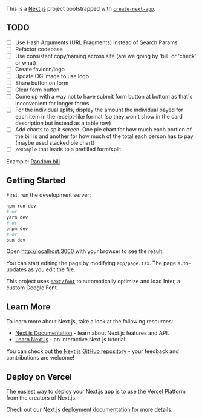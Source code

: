 This is a [Next.js](https://nextjs.org/) project bootstrapped with [`create-next-app`](https://github.com/vercel/next.js/tree/canary/packages/create-next-app).

## TODO

- [ ] Use Hash Arguments (URL Fragments) instead of Search Params
- [ ] Refactor codebase
- [ ] Use consistent copy/naming across site (are we going by 'bill' or 'check' or what)
- [ ] Create favicon/logo
- [ ] Update OG image to use logo
- [ ] Share button on form
- [ ] Clear form button
- [ ] Come up with a way not to have submit form button at bottom as that's inconvenient for longer forms
- [ ] For the individual splits, display the amount the individual payed for each item in the receipt-like format (so they won't show in the card description but instead as a table row)
- [ ] Add charts to split screen. One pie chart for how much each portion of the bill is and another for how much of the total each person has to pay (maybe used stacked pie chart)
- [ ] `/example` that leads to a prefilled form/split

Example: [Random bill](https://multisplit.saharsh.xyz/?checkName=Friday+Night+Dinner+at+Gourmet+Fusion&taxAmount=15.75&tipAmount=31.5&tipBeforeTax=true&items=%5B%7B%22name%22%3A%22Truffle+Infused+Risotto%22%2C%22price%22%3A24.99%2C%22eaters%22%3A%5B%7B%22name%22%3A%22Alice%22%7D%2C%7B%22name%22%3A%22Bob%22%7D%2C%7B%22name%22%3A%22Charlie%22%7D%5D%7D%2C%7B%22name%22%3A%22Seared+Ahi+Tuna%22%2C%22price%22%3A28.5%2C%22eaters%22%3A%5B%7B%22name%22%3A%22Diana%22%7D%2C%7B%22name%22%3A%22Eve%22%7D%5D%7D%2C%7B%22name%22%3A%22Wagyu+Beef+Sliders%22%2C%22price%22%3A18.75%2C%22eaters%22%3A%5B%7B%22name%22%3A%22Frank%22%7D%2C%7B%22name%22%3A%22George%22%7D%2C%7B%22name%22%3A%22Hannah%22%7D%5D%7D%2C%7B%22name%22%3A%22Lobster+Mac+and+Cheese%22%2C%22price%22%3A22.99%2C%22eaters%22%3A%5B%7B%22name%22%3A%22Alice%22%7D%2C%7B%22name%22%3A%22Charlie%22%7D%2C%7B%22name%22%3A%22Eve%22%7D%2C%7B%22name%22%3A%22Isaac%22%7D%5D%7D%2C%7B%22name%22%3A%22Grilled+Vegetable+Platter%22%2C%22price%22%3A15.5%2C%22eaters%22%3A%5B%7B%22name%22%3A%22Bob%22%7D%2C%7B%22name%22%3A%22Diana%22%7D%2C%7B%22name%22%3A%22Hannah%22%7D%5D%7D%2C%7B%22name%22%3A%22Artisanal+Cheese+Board%22%2C%22price%22%3A19.99%2C%22eaters%22%3A%5B%7B%22name%22%3A%22Alice%22%7D%2C%7B%22name%22%3A%22Bob%22%7D%2C%7B%22name%22%3A%22Charlie%22%7D%2C%7B%22name%22%3A%22Diana%22%7D%2C%7B%22name%22%3A%22Eve%22%7D%2C%7B%22name%22%3A%22Frank%22%7D%2C%7B%22name%22%3A%22George%22%7D%2C%7B%22name%22%3A%22Hannah%22%7D%2C%7B%22name%22%3A%22Isaac%22%7D%5D%7D%2C%7B%22name%22%3A%22Crispy+Calamari%22%2C%22price%22%3A16.5%2C%22eaters%22%3A%5B%7B%22name%22%3A%22Charlie%22%7D%2C%7B%22name%22%3A%22Frank%22%7D%2C%7B%22name%22%3A%22Isaac%22%7D%5D%7D%2C%7B%22name%22%3A%22Miso+Glazed+Black+Cod%22%2C%22price%22%3A32%2C%22eaters%22%3A%5B%7B%22name%22%3A%22Diana%22%7D%2C%7B%22name%22%3A%22George%22%7D%5D%7D%2C%7B%22name%22%3A%22Truffled+Pommes+Frites%22%2C%22price%22%3A9.99%2C%22eaters%22%3A%5B%7B%22name%22%3A%22Alice%22%7D%2C%7B%22name%22%3A%22Bob%22%7D%2C%7B%22name%22%3A%22Charlie%22%7D%2C%7B%22name%22%3A%22Diana%22%7D%2C%7B%22name%22%3A%22Eve%22%7D%2C%7B%22name%22%3A%22Frank%22%7D%2C%7B%22name%22%3A%22George%22%7D%2C%7B%22name%22%3A%22Hannah%22%7D%2C%7B%22name%22%3A%22Isaac%22%7D%5D%7D%2C%7B%22name%22%3A%22Chocolate+Lava+Cake%22%2C%22price%22%3A11.99%2C%22eaters%22%3A%5B%7B%22name%22%3A%22Alice%22%7D%2C%7B%22name%22%3A%22Eve%22%7D%2C%7B%22name%22%3A%22Hannah%22%7D%2C%7B%22name%22%3A%22Isaac%22%7D%5D%7D%5D&eaters=%5B%7B%22name%22%3A%22Alice%22%7D%2C%7B%22name%22%3A%22Bob%22%7D%2C%7B%22name%22%3A%22Charlie%22%7D%2C%7B%22name%22%3A%22Diana%22%7D%2C%7B%22name%22%3A%22Eve%22%7D%2C%7B%22name%22%3A%22Frank%22%7D%2C%7B%22name%22%3A%22George%22%7D%2C%7B%22name%22%3A%22Hannah%22%7D%2C%7B%22name%22%3A%22Isaac%22%7D%5D)

## Getting Started

First, run the development server:

```bash
npm run dev
# or
yarn dev
# or
pnpm dev
# or
bun dev
```

Open [http://localhost:3000](http://localhost:3000) with your browser to see the result.

You can start editing the page by modifying `app/page.tsx`. The page auto-updates as you edit the file.

This project uses [`next/font`](https://nextjs.org/docs/basic-features/font-optimization) to automatically optimize and load Inter, a custom Google Font.

## Learn More

To learn more about Next.js, take a look at the following resources:

- [Next.js Documentation](https://nextjs.org/docs) - learn about Next.js features and API.
- [Learn Next.js](https://nextjs.org/learn) - an interactive Next.js tutorial.

You can check out [the Next.js GitHub repository](https://github.com/vercel/next.js/) - your feedback and contributions are welcome!

## Deploy on Vercel

The easiest way to deploy your Next.js app is to use the [Vercel Platform](https://vercel.com/new?utm_medium=default-template&filter=next.js&utm_source=create-next-app&utm_campaign=create-next-app-readme) from the creators of Next.js.

Check out our [Next.js deployment documentation](https://nextjs.org/docs/deployment) for more details.
